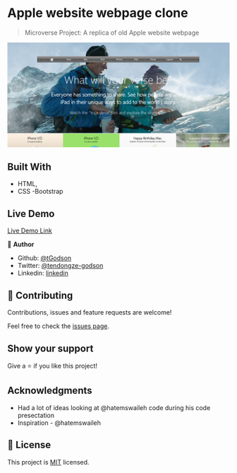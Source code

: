 # Apple website webpage clone

> Microverse Project: A replica of old Apple website webpage 

![screenshot](./app_screenshot.png)

## Built With

- HTML,
- CSS
-Bootstrap


## Live Demo

[Live Demo Link](https://rawcdn.githack.com/tGodson/Apple-website-clone/9353c6e87a2766b5f87f9ab91f09e0a19f97e053/index.html)



👤 **Author**

- Github: [@tGodson](https://github.com/tGodson)
- Twitter: [@tendongze-godson](https://twitter.com/tendongze-godson)
- Linkedin: [linkedin](https://linkedin.com/in/tendongze95)

## 🤝 Contributing

Contributions, issues and feature requests are welcome!

Feel free to check the [issues page](https://github.com/tGodson/Apple-website-clone/issues).

## Show your support

Give a ⭐️ if you like this project!

## Acknowledgments

- Had a lot of ideas looking at @hatemswaileh code during his code presectation
- Inspiration - @hatemswaileh

## 📝 License

This project is [MIT](lic.url) licensed.
